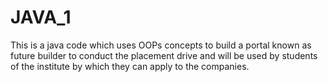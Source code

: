 # JAVA_1
This is a java code which uses OOPs concepts to build a portal known as future builder to conduct the placement drive and will be used by  students of the institute by which they can apply to the companies.
